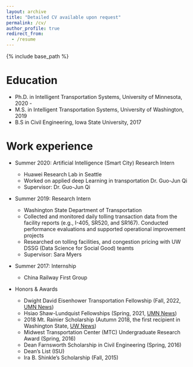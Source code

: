 ```yaml
---
layout: archive
title: "Detailed CV available upon request"
permalink: /cv/
author_profile: true
redirect_from:
  - /resume
---
```


{% include base_path %}


Education
======
* Ph.D. in Intelligent Transportation Systems, University of Minnesota, 2020 - 
* M.S. in Intelligent Transportation Systems, University of Washington, 2019
* B.S in Civil Engineering, Iowa State University, 2017

Work experience
======
* Summer 2020: Artificial Intelligence (Smart City) Research Intern
  * Huawei Research Lab in Seattle
  * Worked on applied deep Learning in transportation Dr. Guo-Jun Qi
  * Supervisor: Dr. Guo-Jun Qi

* Summer 2019: Research Intern
  * Washington State Department of Transportation
  * Collected and monitored daily tolling transaction data from the facility reports (e.g., I-405, SR520, and SR167).
      Conducted performance evaluations and supported operational improvement projects
  * Researched on tolling facilities, and congestion pricing with UW DSSG (Data Science for Social Good) teamts
  * Supervisor: Sara Myers

* Summer 2017: Internship
  * China Railway First Group

* Honors & Awards
  * Dwight David Eisenhower Transportation Fellowship (Fall, 2022, [UMN News](https://cse.umn.edu/cege/news/li-receives-eisenhower-transportation-fellowship-applying-data-science-improve-pedestrian))
  * Hsiao Shaw-Lundquist Fellowships (Spring, 2021, [UMN News](https://cse.umn.edu/cege/news/four-cege-students-china-connections-receive-hsiao-shaw-lundquist-fellowships))
  * 2018 Mt. Rainier Scholarship (Autumn 2018, the first recipient in Washington State, [UW News](https://www.ce.washington.edu/news/article/2018-12-11/awards-accolades))
  * Midwest Transportation Center (MTC) Undergraduate Research Award (Spring, 2016)
  * Dean Farnsworth Scholarship in Civil Engineering (Spring, 2016)
  * Dean’s List (ISU)
  * Ira B. Shinkle’s Scholarship (Fall, 2015)

<!-- Publications
======
  <ul>{% for post in site.publications %}
    {% include archive-single-cv.html %}
  {% endfor %}</ul>
  
Talks
======
  <ul>{% for post in site.talks %}
    {% include archive-single-talk-cv.html %}
  {% endfor %}</ul>
  
Teaching
======
  <ul>{% for post in site.teaching %}
    {% include archive-single-cv.html %}
  {% endfor %}</ul>
  
Service and leadership
======
* Currently signed in to 43 different slack teams -->
